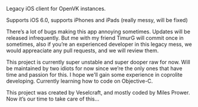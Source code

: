 Legacy iOS client for OpenVK instances.

Supports iOS 6.0, supports iPhones and iPads (really messy, will be fixed)

There’s a lot of bugs making this app annoying sometimes. Updates will be released infrequently. But me with my friend TimurG will commit once in sometimes, also if you’re an experienced developer in this legacy mess, we would appreaciate any pull requests, and we will review them.

This project is currently super unstable and super dooper raw for now. Will be maintained by two idiots for now since we’re the only ones that have time and passion for this. I hope we'll gain some experience in coprolite developing. Currently learning how to code on Objective-C.

This project was created by Veselcraft, and mostly coded by Miles Prower. Now it’s our time to take care of this…
